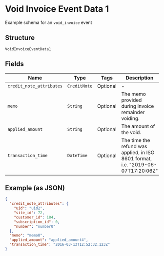 
# Void Invoice Event Data 1

Example schema for an `void_invoice` event

## Structure

`VoidInvoiceEventData1`

## Fields

| Name | Type | Tags | Description |
|  --- | --- | --- | --- |
| `credit_note_attributes` | [`CreditNote`](../../doc/models/credit-note.md) | Optional | - |
| `memo` | `String` | Optional | The memo provided during invoice remainder voiding. |
| `applied_amount` | `String` | Optional | The amount of the void. |
| `transaction_time` | `DateTime` | Optional | The time the refund was applied, in ISO 8601 format, i.e. "2019-06-07T17:20:06Z" |

## Example (as JSON)

```json
{
  "credit_note_attributes": {
    "uid": "uid2",
    "site_id": 72,
    "customer_id": 184,
    "subscription_id": 0,
    "number": "number0"
  },
  "memo": "memo8",
  "applied_amount": "applied_amount4",
  "transaction_time": "2016-03-13T12:52:32.123Z"
}
```

